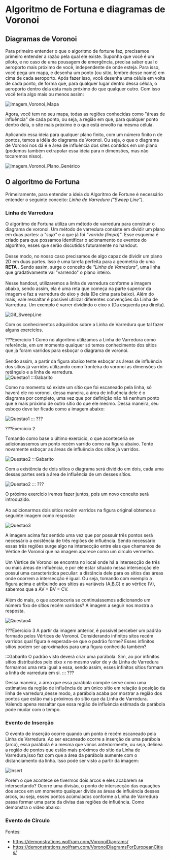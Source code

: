 # Algoritmo de Fortuna e diagramas de Voronoi

## Diagramas de Voronoi


Para primeiro entender o que o algoritmo de fortune faz, precisamos primeiro entender a razão pela qual ele existe. Suponha que você é um piloto, e no caso de uma pousagem de emergência, precisa saber qual o aeroporto mais próximo de você, independente de onde esteja. Para isso, você pega um mapa, e desenha um ponto (ou sítio, lembre desse nome) em cima de cada aeroporto. Após fazer isso, você desenha uma célula em volta de cada ponto, de forma que, para qualquer lugar dentro dessa célula, o aeroporto dentro dela esta mais próximo do que qualquer outro. Com isso você teria algo mais ou menos assim:


![Imagem_Voronoi_Mapa](ItalyVoronoiMap.png)


Agora, você tem no seu mapa, todas as regiões conhecidas como "áreas de influência" de cada ponto, ou seja, a região em que, para qualquer ponto dentro dela, o site mais próximo é o que está envolto na mesma célula.


Aplicando essa ideia para qualquer plano finito, com um número finito n de pontos, temos a idéia do diagrama de Voronoi. Ou seja, o que o diagrama de Voronoi nos dá é e área de influência dos sites contidos em um plano (podemos também extrapolar essa ideia para n dimensões, mas não tocaremos nisso). 

![Imagem_Voronoi_Plano_Genérico](VoronoiGenérico.png)

## O algoritmo de Fortuna

Primeiramente, para entender a ideia do Algoritmo de Fortune é necessário entender o seguinte conceito:  *Linha de Varredura ("Sweep Line")*.


### Linha de Varredura

O algoritmo de Fortuna utiliza um método de varredura para construir o diagrama de voronoi. Um método de varredura consiste em dividir um plano em duas partes: a *"suja"* e a que já foi *"varrida (limpa)"*. Esse esquema é criado para que possamos identificar o acionamento de eventos do algoritmo, esses que serão discutidos futuramente no handout.
\
\
Desse modo, no nosso caso precisamos de algo capaz de dividir um plano 2D em duas partes. Isso é uma tarefa perfeita para a geometria de uma **RETA** . Sendo assim, surge o conceito de  *"Linha de Varredura"*, uma linha que gradativamente vai "varrendo" o plano inteiro. 
\
\
Nesse handout, utilizaremos a linha de varredura conforme a imagem abaixo, sendo assim, ela é uma reta que começa na parte superior da imagem e faz a varredura do eixo y dela (De cima para baixo). Além do mais, vale ressaltar é possível utilizar diferentes convenções da Linha de Varredura. Um exemplo é varrer dividindo o eixo x (Da esquerda pra direita).

![Gif_SweepLine](Scan.gif)

Com os conhecimentos adquiridos sobre a Linha de Varredura que tal fazer alguns exercicíos.

???Exercicio 1
Como no algoritmo utilizamos a Linha de Varredura como referência, em um momento qualquer só temos conhecimento dos sítios que já foram varridos para esboçar o diagrama de voronoi.
\
\
Sendo assim, a partir da figura abaixo tente esboçar as áreas de influência dos sítios já varridos utilizando como fronteira do voronoi as dimensões do retângulo e a linha de varredura.  
![Questao1](q1.png)
:::Gabarito

Como no momento só existe um sítio que foi escaneado pela linha, só haverá ele no voronoi, dessa maneira, a área de influência dele é o diagrama por completo, uma vez que por definição não há nenhum ponto que é mais próximo de outro sítio do que ele mesmo. Dessa maneira, seu esboço deve ter ficado como a imagem abaixo:

![Questao1](q1gab.png)
:::
???

???Exercicio 2

Tomando como base o último exercício, o que aconteceria se adicionassemos um ponto recém varrido como na figura abaixo. Tente novamente esboçar as áreas de influência dos sítios já varridos.

![Questao2](q2.png)
:::Gabarito

Com a existência de dois sítios o diagrama será dividido em dois, cada uma dessas partes será a área de influência de um desses sítios.

![Questao2](q2gab.png)
:::
???

O próximo exercício iremos fazer juntos, pois um novo conceito será introduzido. 
\
\
Ao adicionarmos dois sítios recém varridos na figura original obtemos a seguinte imagem como resposta:

![Questao3](q3gab.png)

A imagem acima faz sentido uma vez que por possuir três pontos será necessário a existência de três regiões de influência. Sendo necessário essas três regiões surge algo na intersecção entre elas que chamamos de Vértice de Voronoi que na imagem aparece como um circulo vermelho. 
\
\
Um Vértice de Voronoi se encontra no local onde há a intersecção de três ou mais áreas de influência, e por ele estar situado nessa intersecção ele possui uma característica peculiar: a distância dele para os sítios das áreas onde ocorrem a intersecção é igual. Ou seja, tomando com exemplo a figura acima e atribuindo aos sítios as variáveis (A,B,C) e ao vértice (V), sabemos que a AV = BV = CV.
\
\
Além do mais, o que aconteceria se continuássemos adicionando um número fixo de sítios recém varridos? A imagem a seguir nos mostra a resposta.

![Questao4](q4.png)

???Exercicio 3
A partir da imagem anterior, é possível perceber um padrão formado pelos Vértices de Voronoi. Considerando infinitos sítos recém varridos qual figura é esperada-se que o padrão forme? Esses infinitos sítios podem ser aproximados para uma figura conhecida também?

:::Gabarito
O padrão visto deverá criar uma parábola. Sim, ao por infinitos sítios distribuidos pelo eixo x no mesmo valor de y da Linha de Varredura formamos uma reta igual a essa, sendo assim, esses infinitos sítios formam a linha de varredura em si.
:::
???

Dessa maneira, a área que essa parábola compõe serve como uma estimativa da região de influência de um único sítio em relação à posição da linha de varredura,desse modo, a parábola acaba por mostrar a região dos pontos que estão mais próximos do sítio que da Linha de Varredura. Valendo apena ressaltar que essa região de influência estimada da parábola pode mudar com o tempo. 


### Evento de Inserção

O evento de inserção ocorre quando um ponto é recém escaneado pela Linha de Varredura. Ao ser escaneado ocorre a inserção de uma parábola (arco), essa parábola é a mesma que vimos anteriormente, ou seja, delinea a região de pontos que estão mais próximos do sítio da Linha de Varredura,isso faz com que a área da parábola aumente com o distanciamento da linha. Isso pode ser visto a partir da imagem:

![Insert](insert.png)

Porém o que acontece se tivermos dois arcos e eles acabarem se intersectando? Ocorre uma divisão, o ponto de intersecção das equações dos arcos em um momento qualquer divide as áreas de influência desses arcos, ou seja, esses pontos acúmulados conforme a Linha de Varredura passa formar uma parte da divisa das regiões de influência. Como demonstra o vídeo abaixo:


### Evento de Circulo

Fontes: 
* <https://demonstrations.wolfram.com/VoronoiDiagrams/>
* <https://demonstrations.wolfram.com/VoronoiDiagramsForEuropeanCities/>
